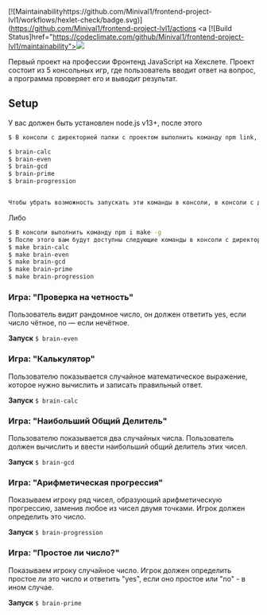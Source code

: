 
[![Maintainabilityhttps://github.com/Minival1/frontend-project-lvl1/workflows/hexlet-check/badge.svg)](https://github.com/Minival1/frontend-project-lvl1/actions
<a [![Build Status]href="https://codeclimate.com/github/Minival1/frontend-project-lvl1/maintainability"><img src="https://api.codeclimate.com/v1/badges/a99a88d28ad37a79dbf6/maintainability" /></a>

Первый проект на профессии Фронтенд JavaScript на Хекслете. Проект состоит из 5 консольных игр, где пользователь вводит ответ на вопрос, а программа проверяет его и выводит результат. 

## Setup

У вас должен быть установлен node.js v13+, после этого

```sh
$ В консоли с директорией папки с проектом выполнить команду npm link, после этого у вас появиться возможность выполнять следующие команды с запуском игр:

$ brain-calc
$ brain-even
$ brain-gcd
$ brain-prime
$ brain-progression


Чтобы убрать возможность запускать эти команды в консоли, в консоли с директорией папки с проектом выполните команду npm unlink
```

Либо

```sh
$ В консоли выполнить команду npm i make -g
$ После этого вам будут доступны следующие команды в консоли с директорией папки с проектом:
$ make brain-calc
$ make brain-even
$ make brain-gcd
$ make brain-prime
$ make brain-progression
```


### Игра: "Проверка на четность"

Пользователь видит рандомное число, он должен ответить yes, если число чётное, no — если нечётное.

**Запуск**
```$ brain-even```

### Игра: "Калькулятор"

Пользователю показывается случайное математическое выражение, которое нужно вычислить и записать правильный ответ.

**Запуск**
```$ brain-calc```

### Игра: "Наибольший Общий Делитель"

Пользователю показывается два случайных числа. Пользователь должен вычислить и ввести наибольший общий делитель этих чисел.

**Запуск**
```$ brain-gcd```

### Игра: "Арифметическая прогрессия"

Показываем игроку ряд чисел, образующий арифметическую прогрессию, заменив любое из чисел двумя точками. Игрок должен определить это число.

**Запуск**
```$ brain-progression```

### Игра: "Простое ли число?"

Показываем игроку случайное число. Игрок должен определить простое ли это число и ответить "yes", если оно простое или "no" - в ином случае.

**Запуск**
```$ brain-prime```
